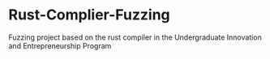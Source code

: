 # Rust-Complier-Fuzzing
Fuzzing project based on the rust compiler in the Undergraduate Innovation and Entrepreneurship Program
